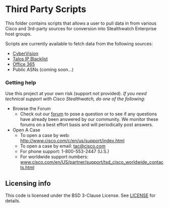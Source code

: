 
# Third Party Scripts
This folder contains scripts that allows a user to pull data in from various Cisco and 3rd-party sources for conversion into Stealthwatch Enterprise host groups. 

Scripts are currently available to fetch data from the following sources:
* [CyberVision](./CyberVision)
* [Talos IP Blacklist](https://github.com/CiscoSE/TalosBlacklistImporter)
* [Office 365](https://github.com/CiscoSE/Office365Importer)
* Public ASNs (coming soon...)

### Getting help
Use this project at your own risk (support not provided). *If you need technical support with Cisco Stealthwatch, do one of the following:*

* Browse the Forum
    * Check out our [forum](https://community.cisco.com/t5/custom/page/page-id/customFilteredByMultiLabel?board=j-disc-dev-security&labels=stealthwatch) to pose a question or to see if any questions have already been answered by our community. We monitor these forums on a best effort basis and will periodically post answers. 
* Open A Case
    * To open a case by web: http://www.cisco.com/c/en/us/support/index.html
    * To open a case by email: tac@cisco.com
    * For phone support: 1-800-553-2447 (U.S.)
    * For worldwide support numbers: www.cisco.com/en/US/partner/support/tsd_cisco_worldwide_contacts.html

## Licensing info
This code is licensed under the BSD 3-Clause License. See [LICENSE](../LICENSE) for details. 


